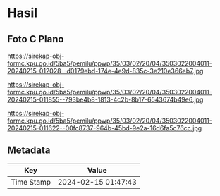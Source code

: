 # Hasil

## Foto C Plano

https://sirekap-obj-formc.kpu.go.id/5ba5/pemilu/ppwp/35/03/02/20/04/3503022004011-20240215-012028--d0179ebd-174e-4e9d-835c-3e210e366eb7.jpg

https://sirekap-obj-formc.kpu.go.id/5ba5/pemilu/ppwp/35/03/02/20/04/3503022004011-20240215-011855--793be4b8-1813-4c2b-8b17-6543674b49e6.jpg

https://sirekap-obj-formc.kpu.go.id/5ba5/pemilu/ppwp/35/03/02/20/04/3503022004011-20240215-011622--00fc8737-964b-45bd-9e2a-16d6fa5c76cc.jpg


## Metadata

| Key        | Value               |
| ---------- | ------------------- |
| Time Stamp | 2024-02-15 01:47:43 |



